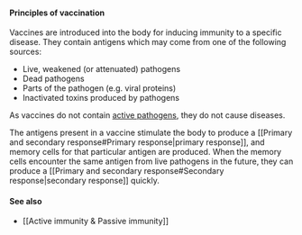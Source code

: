 #### Principles of vaccination
Vaccines are introduced into the body for inducing immunity to a specific disease. They contain antigens which may come from one of the following sources:
- Live, weakened (or attenuated) pathogens
- Dead pathogens
- Parts of the pathogen (e.g. viral proteins)
- Inactivated toxins produced by pathogens

As vaccines do not contain <u>active pathogens</u>, they do not cause diseases.

The antigens present in a vaccine stimulate the body to produce a [[Primary and secondary response#Primary response|primary response]], and memory cells for that particular antigen are produced. When the memory cells encounter the same antigen from live pathogens in the future, they can produce a [[Primary and secondary response#Secondary response|secondary response]] quickly.

#### See also
- [[Active immunity & Passive immunity]]
